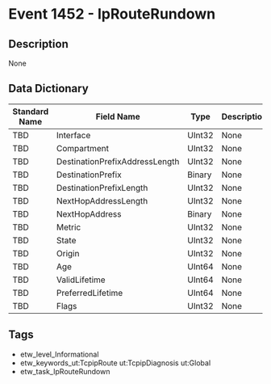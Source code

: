 # Event 1452 - IpRouteRundown

## Description
None

## Data Dictionary
|Standard Name|Field Name|Type|Description|Sample Value|
|---|---|---|---|---|
|TBD|Interface|UInt32|None|`None`|
|TBD|Compartment|UInt32|None|`None`|
|TBD|DestinationPrefixAddressLength|UInt32|None|`None`|
|TBD|DestinationPrefix|Binary|None|`None`|
|TBD|DestinationPrefixLength|UInt32|None|`None`|
|TBD|NextHopAddressLength|UInt32|None|`None`|
|TBD|NextHopAddress|Binary|None|`None`|
|TBD|Metric|UInt32|None|`None`|
|TBD|State|UInt32|None|`None`|
|TBD|Origin|UInt32|None|`None`|
|TBD|Age|UInt64|None|`None`|
|TBD|ValidLifetime|UInt64|None|`None`|
|TBD|PreferredLifetime|UInt64|None|`None`|
|TBD|Flags|UInt32|None|`None`|

## Tags
* etw_level_Informational
* etw_keywords_ut:TcpipRoute ut:TcpipDiagnosis ut:Global
* etw_task_IpRouteRundown